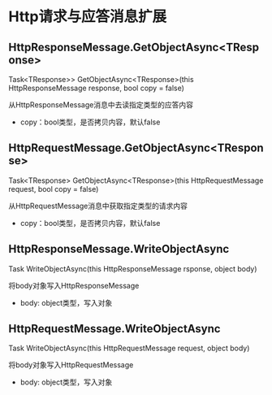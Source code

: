 # Http请求与应答消息扩展

## HttpResponseMessage.GetObjectAsync&lt;TResponse&gt;

Task&lt;TResponse>&gt; GetObjectAsync&lt;TResponse&gt;(this HttpResponseMessage response, bool copy = false)

从HttpResponseMessage消息中去读指定类型的应答内容

- copy：bool类型，是否拷贝内容，默认false


## HttpRequestMessage.GetObjectAsync&lt;TResponse&gt;

Task&lt;TResponse&gt; GetObjectAsync&lt;TResponse&gt;(this HttpRequestMessage request, bool copy = false)

从HttpRequestMessage消息中获取指定类型的请求内容

- copy：bool类型，是否拷贝内容，默认false

## HttpResponseMessage.WriteObjectAsync

Task WriteObjectAsync(this HttpResponseMessage rsponse, object body)

将body对象写入HttpResponseMessage

- body: object类型，写入对象

## HttpRequestMessage.WriteObjectAsync

Task WriteObjectAsync(this HttpRequestMessage request, object body)

将body对象写入HttpRequestMessage

- body: object类型，写入对象
